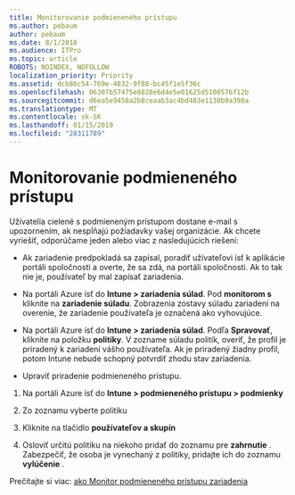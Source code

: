 ```yaml
---
title: Monitorovanie podmieneného prístupu
ms.author: pebaum
author: pebaum
ms.date: 8/1/2018
ms.audience: ITPro
ms.topic: article
ROBOTS: NOINDEX, NOFOLLOW
localization_priority: Priority
ms.assetid: dcb86c54-769e-4832-9f88-bc45f1e5f36c
ms.openlocfilehash: 06307b57475e8828e6d4e5e01625d5100576f12b
ms.sourcegitcommit: d6ea5e9458a2b8ceaab3ac4bd483e1130b9a398a
ms.translationtype: MT
ms.contentlocale: sk-SK
ms.lasthandoff: 01/15/2019
ms.locfileid: "28311789"
---
```

# <a name="monitoring-conditional-access"></a>Monitorovanie podmieneného prístupu

Užívatelia cielené s podmieneným prístupom dostane e-mail s upozornením, ak nespĺňajú požiadavky vašej organizácie. Ak chcete vyriešiť, odporúčame jeden alebo viac z nasledujúcich riešení:
  
- Ak zariadenie predpokladá sa zapísal, poradiť užívateľovi ísť k aplikácie portáli spoločnosti a overte, že sa zdá, na portáli spoločnosti. Ak to tak nie je, používateľ by mal zapísať zariadenia.
    
- Na portáli Azure ísť do **Intune \> zariadenia súlad**. Pod **monitorom s** kliknite na **zariadenie súladu**. Zobrazenia zostavy súladu zariadení na overenie, že zariadenie používateľa je označená ako vyhovujúce. 
    
- Na portáli Azure ísť do **Intune \> zariadenia súlad**. Podľa **Spravovať**, kliknite na položku **politiky**. V zozname súladu politík, overiť, že profil je priradený k zariadení vášho používateľa. Ak je priradený žiadny profil, potom Intune nebude schopný potvrdiť zhodu stav zariadenia. 
    
- Upraviť priradenie podmieneného prístupu.
    
1. Na portáli Azure ísť do **Intune \> podmieneného prístupu \> podmienky**
    
2. Zo zoznamu vyberte politiku
    
3. Kliknite na tlačidlo **používateľov a skupín**
    
4. Osloviť určitú politiku na niekoho pridať do zoznamu pre **zahrnutie** . Zabezpečiť, že osoba je vynechaný z politiky, pridajte ich do zoznamu **vylúčenie** . 
    
Prečítajte si viac: [ako Monitor podmieneného prístupu zariadenia](https://docs.microsoft.com/en-us/intune/conditional-access-exchange-monitor)
  

